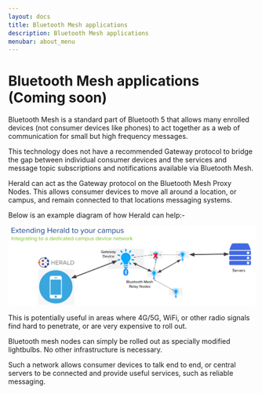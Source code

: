 ```yaml
---
layout: docs
title: Bluetooth Mesh applications
description: Bluetooth Mesh applications
menubar: about_menu
---
```


# Bluetooth Mesh applications (Coming soon)

Bluetooth Mesh is a standard part of Bluetooth 5 that allows
many enrolled devices (not consumer devices like phones) to act together
as a web of communication for small but high frequency messages.

This technology does not have a recommended Gateway protocol to bridge the
gap between individual consumer devices and the services and message topic
subscriptions and notifications available via Bluetooth Mesh.

Herald can act as the Gateway protocol on the Bluetooth Mesh Proxy Nodes.
This allows consumer devices to move all around a location, or campus,
and remain connected to that locations messaging systems.

Below is an example diagram of how Herald can help:-

![Herald Bluetooth Mesh gateway communication](../images/mesh.png)

This is potentially useful in areas where 4G/5G, WiFi, or other radio
signals find hard to penetrate, or are very expensive to roll out.

Bluetooth mesh nodes can simply be rolled out as specially modified
lightbulbs. No other infrastructure is necessary.

Such a network allows consumer devices to talk end to end, or
central servers to be connected and provide useful services, such
as reliable messaging.
